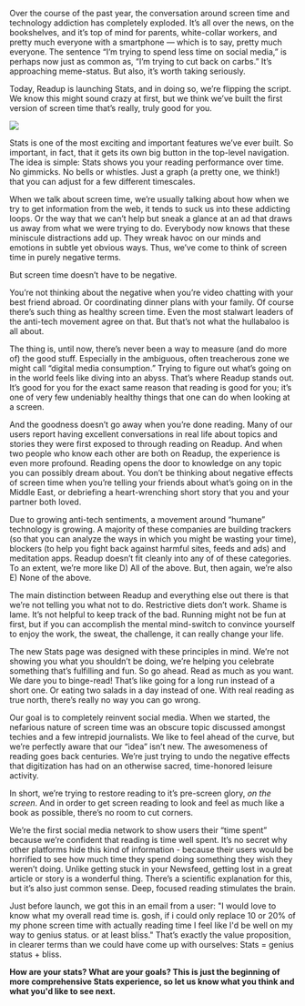Over the course of the past year, the conversation around screen time and technology addiction has completely exploded. It’s all over the news, on the bookshelves, and it’s top of mind for parents, white-collar workers, and pretty much everyone with a smartphone — which is to say, pretty much everyone. The sentence “I’m trying to spend less time on social media,” is perhaps now just as common as, “I’m trying to cut back on carbs.” It’s approaching meme-status. But also, it’s worth taking seriously.

Today, Readup is launching Stats, and in doing so, we’re flipping the script. We know this might sound crazy at first, but we think we’ve built the first version of screen time that’s really, truly good for you.

<img src="https://blog.readup.com/pics/stats.png">

Stats is one of the most exciting and important features we’ve ever built. So important, in fact, that it gets its own big button in the top-level navigation. The idea is simple: Stats shows you your reading performance over time. No gimmicks. No bells or whistles. Just a graph (a pretty one, we think!) that you can adjust for a few different timescales.

When we talk about screen time, we’re usually talking about how when we try to get information from the web, it tends to suck us into these addicting loops. Or the way that we can’t help but sneak a glance at an ad that draws us away from what we were trying to do. Everybody now knows that these miniscule distractions add up. They wreak havoc on our minds and emotions in subtle yet obvious ways. Thus, we’ve come to think of screen time in purely negative terms.

But screen time doesn’t have to be negative. 

You’re not thinking about the negative when you’re video chatting with your best friend abroad. Or coordinating dinner plans with your family. Of course there’s such thing as healthy screen time. Even the most stalwart leaders of the anti-tech movement agree on that. But that’s not what the hullabaloo is all about. 

The thing is, until now, there’s never been a way to measure (and do more of) the good stuff. Especially in the ambiguous, often treacherous zone we might call “digital media consumption.” Trying to figure out what’s going on in the world feels like diving into an abyss. That’s where Readup stands out. It’s good for you for the exact same reason that reading is good for you; it’s one of very few undeniably healthy things that one can do when looking at a screen.

And the goodness doesn’t go away when you’re done reading. Many of our users report having excellent conversations in real life about topics and stories they were first exposed to through reading on Readup. And when two people who know each other are both on Readup, the experience is even more profound. Reading opens the door to knowledge on any topic you can possibly dream about. You don’t be thinking about negative effects of screen time when you’re telling your friends about what’s going on in the Middle East, or debriefing a heart-wrenching short story that you and your partner both loved.

Due to growing anti-tech sentiments, a movement around “humane” technology is growing. A majority of these companies are building trackers (so that you can analyze the ways in which you might be wasting your time), blockers (to help you fight back against harmful sites, feeds and ads) and meditation apps. Readup doesn’t fit cleanly into any of of these categories. To an extent, we’re more like D) All of the above. But, then again, we’re also E) None of the above. 

The main distinction between Readup and everything else out there is that we’re not telling you what not to do. Restrictive diets don’t work. Shame is lame. It’s not helpful to keep track of the bad. Running might not be fun at first, but if you can accomplish the mental mind-switch to convince yourself to enjoy the work, the sweat, the challenge, it can really change your life. 

The new Stats page was designed with these principles in mind. We’re not showing you what you shouldn’t be doing, we’re helping you celebrate something that’s fulfilling and fun. So go ahead. Read as much as you want. We dare you to binge-read! That’s like going for a long run instead of a short one. Or eating two salads in a day instead of one. With real reading as true north, there’s really no way you can go wrong. 

Our goal is to completely reinvent social media. When we started, the nefarious nature of screen time was an obscure topic discussed amongst techies and a few intrepid journalists. We like to feel ahead of the curve, but we’re perfectly aware that our “idea” isn’t new. The awesomeness of reading goes back centuries. We’re just trying to undo the negative effects that digitization has had on an otherwise sacred, time-honored leisure activity. 

In short, we’re trying to restore reading to it’s pre-screen glory, _on the screen_. And in order to get screen reading to look and feel as much like a book as possible, there’s no room to cut corners.

We’re the first social media network to show users their “time spent” because we’re confident that reading is time well spent. It’s no secret why other platforms hide this kind of information - because their users would be horrified to see how much time they spend doing something they wish they weren’t doing. Unlike getting stuck in your Newsfeed, getting lost in a great article or story is a wonderful thing. There’s a scientific explanation for this, but it’s also just common sense. Deep, focused reading stimulates the brain.

Just before launch, we got this in an email from a user: "I would love to know what my overall read time is. gosh, if i could only replace 10 or 20% of my phone screen time with actually reading time I feel like I'd be well on my way to genius status. or at least bliss." That’s exactly the value proposition, in clearer terms than we could have come up with ourselves: Stats = genius status + bliss. 

**How are your stats? What are your goals? This is just the beginning of more comprehensive Stats experience, so let us know what you think and what you'd like to see next.**
